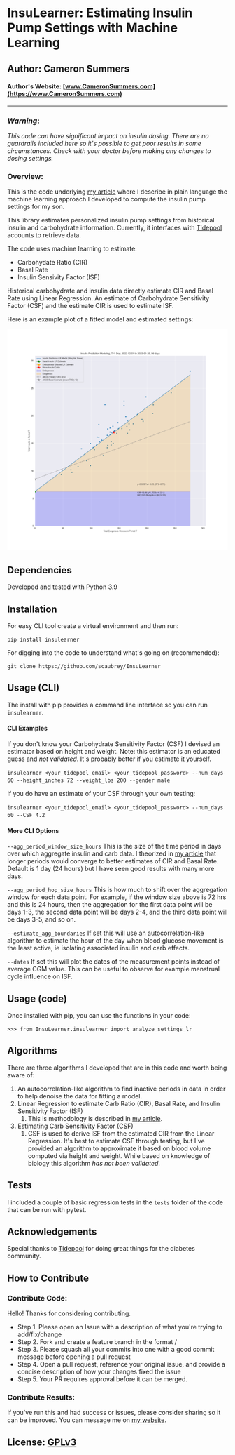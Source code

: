 # InsuLearner: Estimating Insulin Pump Settings with Machine Learning
## Author: Cameron Summers
#### Author's Website: [www.CameronSummers.com](https://www.CameronSummers.com)

---

### _Warning_:
*_This code can have significant impact on insulin dosing. 
There are no guardrails included here so it's possible to get poor
results in some circumstances.
Check with your doctor before making any changes to dosing settings._*


### Overview:

This is the code underlying [my article](https://www.CameronSummers.com/how_I_calculate_my_sons_insulin_pump_settings_with_machine_learning) 
where I describe in plain language the machine learning approach I developed to compute 
the insulin pump settings for my son.

This library estimates personalized insulin pump settings from historical insulin
and carbohydrate information. Currently, it interfaces with [Tidepool](https://www.tidepool.org)
accounts to retrieve data.

The code uses machine learning to estimate:

- Carbohydate Ratio (CIR)
- Basal Rate
- Insulin Sensivity Factor (ISF)

Historical carbohydrate and insulin data directly estimate CIR and Basal 
Rate using Linear Regression. An estimate of Carbohydrate Sensitivity Factor 
(CSF) and the estimate CIR is used to estimate ISF.

Here is an example plot of a fitted model and estimated settings:

![alt text](static/example_settings_plot_plus_aace.jpg)

## Dependencies

Developed and tested with Python 3.9

## Installation

For easy CLI tool create a virtual environment and then run:
```
pip install insulearner
```

For digging into the code to understand what's going on (recommended):

```
git clone https://github.com/scaubrey/InsuLearner
```

## Usage (CLI)

The install with pip provides a command line interface so you can run `insulearner`.

#### CLI Examples

If you don't know your Carbohydrate Sensitivity Factor (CSF) I devised
an estimator based on height and weight. Note: this estimator is an
educated guess and *not validated*. It's probably better if you estimate
it yourself.

`insulearner <your_tidepool_email> <your_tidepool_password> --num_days 60 --height_inches 72 --weight_lbs 200 --gender male`

If you do have an estimate of your CSF through your own testing:

`insulearner <your_tidepool_email> <your_tidepool_password> --num_days 60 --CSF 4.2`

#### More CLI Options

`--agg_period_window_size_hours` This is the size of the time period in days over which
aggregate insulin and carb data. I theorized in [my article](https://www.cameronsummers.com/how_I_calculate_my_sons_insulin_pump_settings_with_machine_learning) 
that longer periods would converge to better estimates of CIR and Basal Rate. Default
is 1 day (24 hours) but I have seen good results with many more days.

`--agg_period_hop_size_hours` This is how much to shift over the aggregation
window for each data point. For example, if the window size above is 72 hrs 
and this is 24 hours, then the aggregation for the first data point will be days 1-3, the
second data point will be days 2-4, and the third data point will
be days 3-5, and so on.

`--estimate_agg_boundaries` If set this will use an autocorrelation-like algorithm to
estimate the hour of the day when blood glucose movement is the least active, ie 
isolating associated insulin and carb effects.

`--dates` If set this will plot the dates of the measurement points instead of average CGM value.
This can be useful to observe for example menstrual cycle influence on ISF.

## Usage (code)

Once installed with pip, you can use the functions in your code:

```
>>> from InsuLearner.insulearner import analyze_settings_lr
```


## Algorithms

There are three algorithms I developed that are in this code and worth
being aware of:

1. An autocorrelation-like algorithm to find inactive periods in data
    in order to help denoise the data for fitting a model.
2. Linear Regression to estimate Carb Ratio (CIR), Basal Rate, and Insulin
    Sensitivity Factor (ISF)
   1. This is methodology is described in [my article](https://www.CameronSummers.com/how_I_calculate_my_sons_insulin_pump_settings_with_machine_learning).
3. Estimating Carb Sensitivity Factor (CSF)
   1. CSF is used to derive ISF from the estimated CIR from the Linear Regression. 
        It's best to estimate CSF through testing, but I've provided an
        algorithm to approximate it based on blood volume computed via height
        and weight. While based on knowledge of biology this algorithm *has not been validated*. 

## Tests

I included a couple of basic regression tests in the `tests` folder of the code that
can be run with pytest.

## Acknowledgements

Special thanks to [Tidepool](https://www.tidepool.org) for doing
great things for the diabetes community.

## How to Contribute

### Contribute Code:

Hello! Thanks for considering contributing.

- Step 1. Please open an Issue with a description of what you're trying to add/fix/change
- Step 2. Fork and create a feature branch in the format <some-description>/<your issue number>
- Step 3. Please squash all your commits into one with a good commit message before opening a pull request
- Step 4. Open a pull request, reference your original issue, and provide a concise description of how your changes fixed the issue
- Step 5. Your PR requires approval before it can be merged.

### Contribute Results:

If you've run this and had success or issues, please consider sharing so 
it can be improved. You can message me on [my website](https://www.cameronsummers.com/contact).


## License: [GPLv3](https://www.gnu.org/licenses/gpl-3.0.en.html)


